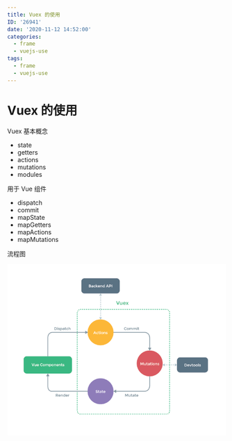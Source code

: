 ```yaml
---
title: Vuex 的使用
ID: '26941'
date: '2020-11-12 14:52:00'
categories:
  - frame
  - vuejs-use
tags:
  - frame
  - vuejs-use
---
```


# Vuex 的使用

Vuex 基本概念

- state
- getters
- actions
- mutations
- modules

用于 Vue 组件

- dispatch
- commit
- mapState
- mapGetters
- mapActions
- mapMutations

流程图

![](./images/578243104.png)
 
 
 
 
 
 
 
 
 
 
 
 
 
 
 
 
 
 
 
 
 
